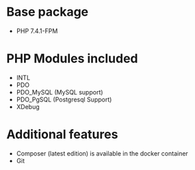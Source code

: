# Base package

* PHP 7.4.1-FPM

# PHP Modules included

* INTL
* PDO
* PDO_MySQL (MySQL support)
* PDO_PgSQL (Postgresql Support)
* XDebug

# Additional features

* Composer (latest edition) is available in the docker container
* Git